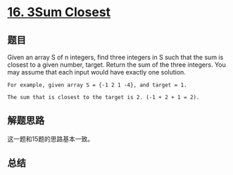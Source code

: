 # [16. 3Sum Closest](https://leetcode.com/problems/3sum-closest/)

## 题目
Given an array S of n integers, find three integers in S such that the sum is closest to a given number, target. Return the sum of the three integers. You may assume that each input would have exactly one solution.
```
For example, given array S = {-1 2 1 -4}, and target = 1.

The sum that is closest to the target is 2. (-1 + 2 + 1 = 2).
```
## 解题思路
这一题和15题的思路基本一致。

## 总结


